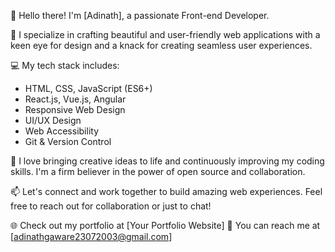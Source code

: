 👋 Hello there! I'm [Adinath], a passionate Front-end Developer.

🚀 I specialize in crafting beautiful and user-friendly web applications with a keen eye for design and a knack for creating seamless user experiences.

💻 My tech stack includes:
- HTML, CSS, JavaScript (ES6+)
- React.js, Vue.js, Angular
- Responsive Web Design
- UI/UX Design
- Web Accessibility
- Git & Version Control

🌟 I love bringing creative ideas to life and continuously improving my coding skills. I'm a firm believer in the power of open source and collaboration.

📫 Let's connect and work together to build amazing web experiences. Feel free to reach out for collaboration or just to chat!

🌐 Check out my portfolio at [Your Portfolio Website]
📧 You can reach me at [adinathgaware23072003@gmail.com]

